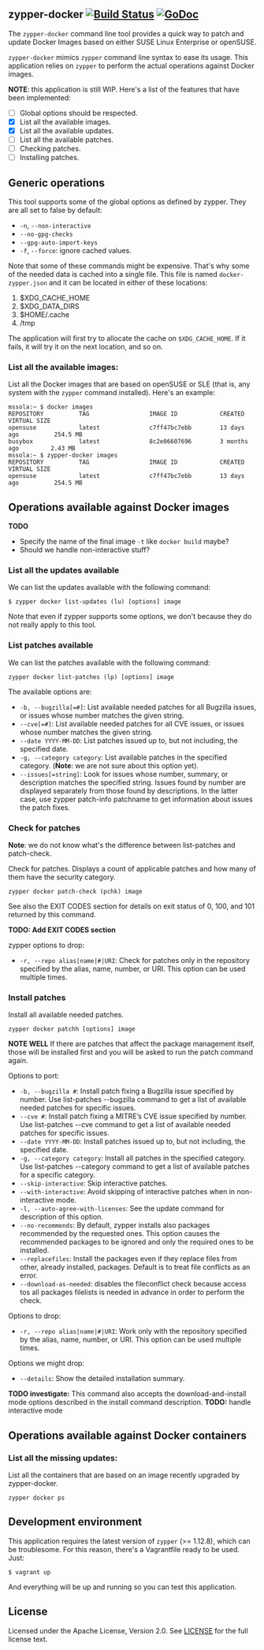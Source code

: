 ## zypper-docker [![Build Status](https://travis-ci.org/SUSE/zypper-docker.svg?branch=master)](https://travis-ci.org/SUSE/zypper-docker) [![GoDoc](https://godoc.org/github.com/SUSE/zypper-docker?status.png)](https://godoc.org/github.com/SUSE/zypper-docker)

The `zypper-docker` command line tool provides a quick way to patch and update
Docker Images based on either SUSE Linux Enterprise or openSUSE.

`zypper-docker` mimics `zypper` command line syntax to ease its usage. This
application relies on `zypper` to perform the actual operations against Docker
images.

**NOTE**: this application is still WIP. Here's a list of the features that
have been implemented:

- [ ] Global options should be respected.
- [x] List all the available images.
- [x] List all the available updates.
- [ ] List all the available patches.
- [ ] Checking patches.
- [ ] Installing patches.

## Generic operations

This tool supports some of the global options as defined by zypper. They are
all set to false by default:

* `-n`, `--non-interactive`
* `--no-gpg-checks`
* `--gpg-auto-import-keys`
* `-f`, `--force`: ignore cached values.

Note that some of these commands might be expensive. That's why some of the
needed data is cached into a single file. This file is named
`docker-zypper.json` and it can be located in either of these locations:

1. $XDG\_CACHE\_HOME
2. $XDG\_DATA\_DIRS
3. $HOME/.cache
4. /tmp

The application will first try to allocate the cache on `$XDG_CACHE_HOME`. If
it fails, it will try it on the next location, and so on.

### List all the available images:

List all the Docker images that are based on openSUSE or SLE (that is, any
system with the `zypper` command installed). Here's an example:

```
mssola:~ $ docker images
REPOSITORY          TAG                 IMAGE ID            CREATED              VIRTUAL SIZE
opensuse            latest              c7ff47bc7ebb        13 days ago          254.5 MB
busybox             latest              8c2e06607696        3 months ago         2.43 MB
mssola:~ $ zypper-docker images
REPOSITORY          TAG                 IMAGE ID            CREATED              VIRTUAL SIZE
opensuse            latest              c7ff47bc7ebb        13 days ago          254.5 MB
```

## Operations available against Docker images

**TODO**

  * Specify the name of the final image `-t` like `docker build` maybe?
  * Should we handle non-interactive stuff?


### List all the updates available

We can list the updates available with the following command:

```
$ zypper docker list-updates (lu) [options] image
```

Note that even if zypper supports some options, we don't because they do not
really apply to this tool.

### List patches available

We can list the patches available with the following command:

```
zypper docker list-patches (lp) [options] image
```

The available options are:
* `-b, --bugzilla[=#]`: List available needed patches for all Bugzilla issues,
  or issues whose number matches the given string.
* `--cve[=#]`: List available needed patches for all CVE issues, or issues
  whose number matches the given string.
* `--date YYYY-MM-DD`: List patches issued up to, but not including, the
  specified date.
* `-g, --category category`: List available patches in the specified category.
(**Note**: we are not sure about this option yet).
* `--issues[=string]`: Look for issues whose number, summary, or description
  matches the specified string. Issues found by number are displayed
  separately from those found by descriptions. In the latter case, use zypper
  patch-info patchname to get information about issues the patch fixes.

### Check for patches

**Note**: we do not know what's the difference between list-patches and
patch-check.

Check for patches. Displays a count of applicable patches and how many of them
have the security category.

```
zypper docker patch-check (pchk) image
```

See also the EXIT CODES section for details on exit status of 0, 100, and 101
returned by this command.

**TODO: Add EXIT CODES section**

zypper options to drop:
  * `-r, --repo alias|name|#|URI`: Check for patches only in the repository
    specified by the alias, name, number, or URI. This option can be used
    multiple times.

### Install patches

Install all available needed patches.

```
zypper docker patchh [options] image
```

**NOTE WELL**
If there are patches that affect the package management itself, those will be
installed first and you will be asked to run the patch command again.


Options to port:
  * `-b, --bugzilla #`: Install patch fixing a Bugzilla issue specified by
    number. Use list-patches --bugzilla command to get a list of available
    needed patches for specific issues.
  * `--cve #`: Install patch fixing a MITRE’s CVE issue specified by number.
    Use list-patches --cve command to get a list of available needed patches for
    specific issues.
  * `--date YYYY-MM-DD`: Install patches issued up to, but not including, the
    specified date.
  * `-g, --category category`: Install all patches in the specified category.
    Use list-patches --category command to get a list of available patches for
    a specific category.
  * `--skip-interactive`: Skip interactive patches.
  * `--with-interactive`: Avoid skipping of interactive patches when in
    non-interactive mode.
  * `-l, --auto-agree-with-licenses`: See the update command for description of
    this option.
  * `--no-recommends`: By default, zypper installs also packages recommended by
    the requested ones. This option causes the recommended packages to be
    ignored and only the required ones to be installed.
  * `--replacefiles`: Install the packages even if they replace files from
    other, already installed, packages. Default is to treat file conflicts as an
    error.
  * `--download-as-needed`: disables the fileconflict check because access tos
     all packages filelists is needed in advance in order to perform the check.

Options to drop:
  * `-r, --repo alias|name|#|URI`: Work only with the repository specified by
    the alias, name, number, or URI. This option can be used multiple times.

Options we might drop:
  * `--details`: Show the detailed installation summary.

**TODO investigate:** This command also accepts the download-and-install mode options described in the install command description.
**TODO:** handle interactive mode

## Operations available against Docker containers

### List all the missing updates:

List all the containers that are based on an image recently upgraded by
zypper-docker.

```
zypper docker ps
```

## Development environment

This application requires the latest version of `zypper` (>= 1.12.8), which can
be troublesome. For this reason, there's a Vagrantfile ready to be used. Just:

```
$ vagrant up
```

And everything will be up and running so you can test this application.

## License

Licensed under the Apache License, Version 2.0. See
[LICENSE](https://gitlab.suse.de/docker/zypper-docker/blob/master/LICENSE) for
the full license text.
